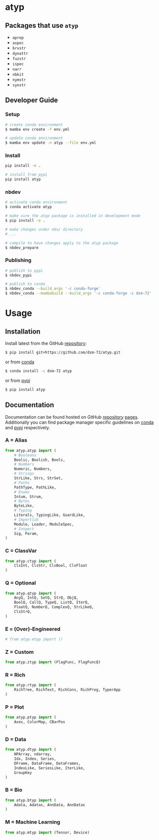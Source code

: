 # atyp

<!-- WARNING: THIS FILE WAS AUTOGENERATED! DO NOT EDIT! -->

## Packages that use `atyp`

- `aprep`
- `aspec`
- `brvstr`
- `dynattr`
- `fuzstr`
- `ispec`
- `narr`
- `nbkit`
- `nymstr`
- `synstr`

## Developer Guide

### Setup

``` sh
# create conda environment
$ mamba env create -f env.yml

# update conda environment
$ mamba env update -n atyp --file env.yml
```

### Install

``` sh
pip install -e .

# install from pypi
pip install atyp
```

### nbdev

``` sh
# activate conda environment
$ conda activate atyp

# make sure the atyp package is installed in development mode
$ pip install -e .

# make changes under nbs/ directory
# ...

# compile to have changes apply to the atyp package
$ nbdev_prepare
```

### Publishing

``` sh
# publish to pypi
$ nbdev_pypi

# publish to conda
$ nbdev_conda --build_args '-c conda-forge'
$ nbdev_conda --mambabuild --build_args '-c conda-forge -c dsm-72'
```

# Usage

## Installation

Install latest from the GitHub
[repository](https://github.com/dsm-72/atyp):

``` sh
$ pip install git+https://github.com/dsm-72/atyp.git
```

or from [conda](https://anaconda.org/dsm-72/atyp)

``` sh
$ conda install -c dsm-72 atyp
```

or from [pypi](https://pypi.org/project/atyp/)

``` sh
$ pip install atyp
```

## Documentation

Documentation can be found hosted on GitHub
[repository](https://github.com/dsm-72/atyp)
[pages](https://dsm-72.github.io/atyp/). Additionally you can find
package manager specific guidelines on
[conda](https://anaconda.org/dsm-72/atyp) and
[pypi](https://pypi.org/project/atyp/) respectively.

### A = Alias

``` python
from atyp.atyp import (
    # Booleans
    Boolic, Boolish, Bools, 
    # Numbers
    Numeric, Numbers,
    # Strings
    StrLike, Strs, StrSet,
    # Paths
    PathType, PathLike, 
    # Enums
    Intum, Strum, 
    # Bytes
    ByteLike,
    # Typing
    Literals, TypingLike, GuardLike, 
    # Importlib
    Module, Loader, ModuleSpec,
    # Inspect
    Sig, Param,
)
```

### C = ClassVar

``` python
from atyp.ctyp import (
    ClsInt, ClsStr, ClsBool, ClsFloat
)
```

### Q = Optional

``` python
from atyp.qtyp import (
    AnyQ, IntQ, SetQ, StrQ, ObjQ, 
    BoolQ, CallQ, TypeQ, ListQ, IterQ, 
    FloatQ, NumberQ, ComplexQ, StrLikeQ,
    ClsStrQ,
)
```

### E = (Over)-Engineered

``` python
# from atyp.etyp import ()
```

### Z = Custom

``` python
from atyp.ztyp import (FlagFunc, FlagFuncQ)
```

### R = Rich

``` python
from atyp.rtyp import (
    RichTree, RichText, RichCons, RichProg, TyperApp
)
```

### P = Plot

``` python
from atyp.ptyp import (
    Axes, ColorMap, CBarPos
)
```

### D = Data

``` python
from atyp.dtyp import (
    NPArray, ndarray, 
    Idx, Index, Series, 
    DFrame, DataFrame, DataFrames, 
    IndexLike, SeriesLike, IterLike, 
    GroupKey
)
```

### B = Bio

``` python
from atyp.btyp import (
    Adata, Adatas, AnnData, AnnDatas
)
```

### M = Machine Learning

``` python
from atyp.mtyp import (Tensor, Device)
```
